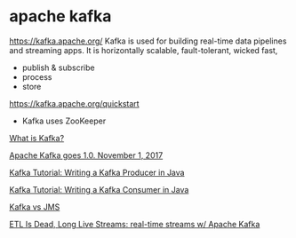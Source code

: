 
# apache kafka

https://kafka.apache.org/
Kafka is used for building real-time data pipelines and streaming apps. It is horizontally scalable, fault-tolerant, wicked fast,
* publish & subscribe
* process
* store

https://kafka.apache.org/quickstart
* Kafka uses ZooKeeper 


[What is Kafka?](http://cloudurable.com/blog/what-is-kafka/index.html)

[Apache Kafka goes 1.0. November 1, 2017](https://www.confluent.io/blog/apache-kafka-goes-1-0/)

[Kafka Tutorial: Writing a Kafka Producer in Java](http://cloudurable.com/blog/kafka-tutorial-kafka-producer/index.html)

[Kafka Tutorial: Writing a Kafka Consumer in Java](http://cloudurable.com/blog/kafka-tutorial-kafka-consumer/index.html)

[Kafka vs JMS](http://cloudurable.com/blog/kafka-vs-jms/index.html)

[ETL Is Dead, Long Live Streams: real-time streams w/ Apache Kafka](https://youtu.be/I32hmY4diFY)


